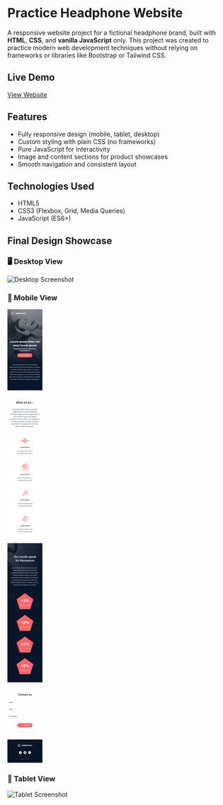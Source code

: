 # Practice Headphone Website

A responsive website project for a fictional headphone brand, built with **HTML**, **CSS**, and **vanilla JavaScript** only. This project was created to practice modern web development techniques without relying on frameworks or libraries like Bootstrap or Tailwind CSS.

## Live Demo

[View Website](https://yourwebsiteurl.com)

## Features

- Fully responsive design (mobile, tablet, desktop)
- Custom styling with plain CSS (no frameworks)
- Pure JavaScript for interactivity
- Image and content sections for product showcases
- Smooth navigation and consistent layout

## Technologies Used

- HTML5
- CSS3 (Flexbox, Grid, Media Queries)
- JavaScript (ES6+)

## Final Design Showcase

### 🖥️ Desktop View

![Desktop Screenshot](images/01_headphones_desktop@2x.png)

### 📱 Mobile View

![Mobile Screenshot](images/01_headphones_mobile@2x.png)

### 📱 Tablet View

![Tablet Screenshot](images/01_headphones_tablet@2x.png)
